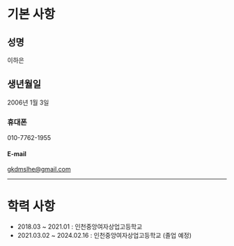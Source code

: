 # 기본 사항
## 성명
이하은
## 생년월일
2006년 1월 3일
### 휴대폰
010-7762-1955
#### E-mail
gkdmslhe@gmail.com
***
# 학력 사항
* 2018.03 ~ 2021.01 : 인천중앙여자상업고등학교
* 2021.03.02 ~ 2024.02.16 : 인천중앙여자상업고등학교 (졸업 예정)

